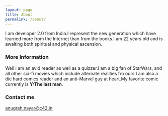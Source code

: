 ```yaml
---
layout: page
title: About
permalink: /about/
---
```


I am developer 2.0 from India.I represent the new generation which have learned more from the Internet than from the books.I am 22 years old and is awaiting both spiritual and physical ascension.

### More Information

Well I am an avid reader as well as a quizzer.I am a big fan of StarWars, and all other sci-fi movies which include alternate realities fro ours.I am also a die hard comics reader and an anti-Marvel guy at heart.My favorite comic currently is __Y:The last man__.

### Contact me

[anugrah.nayar@c42.in](mailto:anugrah.nayar@c42.in)